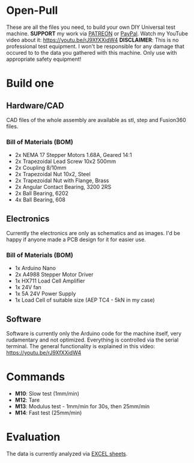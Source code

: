# Open-Pull
These are all the files you need, to build your own DIY Universal test machine.
__SUPPORT__ my work via [PATREON](https://www.patreon.com/cnckitchen) or [PayPal](https://www.paypal.me/CNCKitchen).
Watch my YouTube video about it: https://youtu.be/rJ9XfXXidW4
__DISCLAIMER__: This is no professional test equipment. I won't be responsible for any damage that occured to to the data you gathered with this machine. Only use with appropriate safety equipment!
# Build one
## Hardware/CAD
CAD files of the whole assembly are available as stl, step and Fusion360 files.
### Bill of Materials (BOM)
* 2x NEMA 17 Stepper Motors 1.68A, Geared 14:1
* 2x Trapezoidal Lead Screw 10x2 500mm
* 2x Coupling 8/10mm
* 2x Trapezoidal Nut 10x2, Steel
* 2x Trapezoidal Nut with Flange, Brass
* 2x Angular Contact Bearing, 3200 2RS
* 2x Ball Bearing, 6202
* 4x Ball Bearing, 608

## Electronics
Currently the electronics are only as schematics and as images. I'd be happy if anyone made a PCB design for it for easier use.
### Bill of Materials (BOM)
* 1x Arduino Nano
* 2x A4988 Stepper Motor Driver
* 1x HX711 Load Cell Amplifier
* 1x 24V fan
* 1x 5A 24V Power Supply
* 1x Load Cell of suitable size (AEP TC4 - 5kN in my case)

## Software
Software is currently only the Arduino code for the machine itself, very rudamentary and not optimized. Everything is controlled via the serial terminal.
The general functionality is explained in this video: https://youtu.be/rJ9XfXXidW4
# Commands
* __M10__: Slow test (1mm/min)
* __M12__: Tare
* __M13__: Modulus test - 1mm/min for 30s, then 25mm/min
* __M14__: Fast test (25mm/min)
# Evaluation
The data is currently analyzed via [EXCEL sheets](Documents/DataAnalysis.xlsx).

